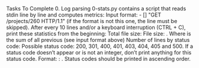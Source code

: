 Tasks To Complete
 0. Log parsing
0-stats.py contains a script that reads stdin line by line and computes metrics:
Input format: <IP Address> - [<date>] "GET /projects/260 HTTP/1.1" <status code> <file size> (if the format is not this one, the line must be skipped).
After every 10 lines and/or a keyboard interruption (CTRL + C), print these statistics from the beginning:
Total file size: File size: <total size>.
Where <total size> is the sum of all previous <file size> (see input format above)
Number of lines by status code:
Possible status code: 200, 301, 400, 401, 403, 404, 405 and 500.
If a status code doesn’t appear or is not an integer, don’t print anything for this status code.
Format: <status code>: <number>.
Status codes should be printed in ascending order.
